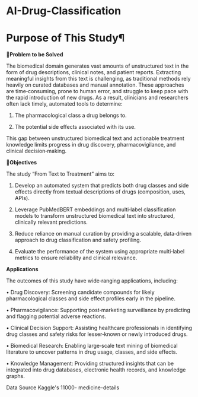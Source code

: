 # AI-Drug-Classification
# Purpose of This Study¶

🧩**Problem to be Solved**

The biomedical domain generates vast amounts of unstructured text in the form of drug descriptions, clinical notes, and patient reports. Extracting meaningful insights from this text is challenging, as traditional methods rely heavily on curated databases and manual annotation. These approaches are time‑consuming, prone to human error, and struggle to keep pace with the rapid introduction of new drugs. As a result, clinicians and researchers often lack timely, automated tools to determine:

1. The pharmacological class a drug belongs to.

2. The potential side effects associated with its use.

This gap between unstructured biomedical text and actionable treatment knowledge limits progress in drug discovery, pharmacovigilance, and clinical decision‑making.

🎯**Objectives**

The study “From Text to Treatment” aims to:

1. Develop an automated system that predicts both drug classes and side effects directly from textual descriptions of drugs (composition, uses, APIs).

2. Leverage PubMedBERT embeddings and multi‑label classification models to transform unstructured biomedical text into structured, clinically relevant predictions.

3. Reduce reliance on manual curation by providing a scalable, data‑driven approach to drug classification and safety profiling.

4. Evaluate the performance of the system using appropriate multi‑label metrics to ensure reliability and clinical relevance.

**Applications**

The outcomes of this study have wide‑ranging applications, including:

• Drug Discovery: Screening candidate compounds for likely pharmacological classes and side effect profiles early in the pipeline.

• Pharmacovigilance: Supporting post‑marketing surveillance by predicting and flagging potential adverse reactions.

• Clinical Decision Support: Assisting healthcare professionals in identifying drug classes and safety risks for lesser‑known or newly introduced drugs.

• Biomedical Research: Enabling large‑scale text mining of biomedical literature to uncover patterns in drug usage, classes, and side effects.

• Knowledge Management: Providing structured insights that can be integrated into drug databases, electronic health records, and knowledge graphs.

Data Source Kaggle's 11000- medicine-details
